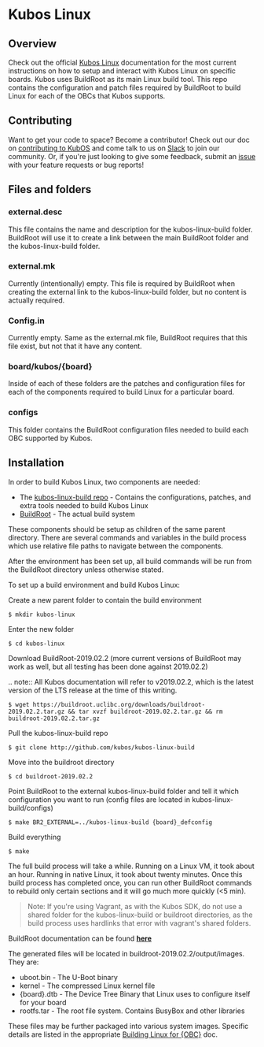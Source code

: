 # Kubos Linux

## Overview

Check out the official [Kubos Linux](https://docs.kubos.com/latest/os-docs/linux-docs/index.html) documentation for the most current instructions on how to setup and interact with Kubos Linux on specific boards. 
Kubos uses BuildRoot as its main Linux build tool.  This repo contains the configuration and patch files required by BuildRoot to build Linux for each of the OBCs that Kubos supports.

## Contributing

Want to get your code to space? Become a contributor! Check out our doc on [contributing to KubOS](https://docs.kubos.com/latest/contributing/contribution-process.html) 
and come talk to us on [Slack](https://slack.kubos.co/) to join our community. 
Or, if you're just looking to give some feedback, 
submit an [issue](https://github.com/kubos/kubos-linux-build/issues) with your feature requests or bug reports! 

## Files and folders

### external.desc

This file contains the name and description for the kubos-linux-build folder.  BuildRoot will use it to create a link between the 
main BuildRoot folder and the kubos-linux-build folder.

### external.mk

Currently (intentionally) empty.  This file is required by BuildRoot when creating the external link to the kubos-linux-build folder,
but no content is actually required.

### Config.in

Currently empty.  Same as the external.mk file, BuildRoot requires that this file exist, but not that it have any content.

### board/kubos/{board}

Inside of each of these folders are the patches and configuration files for each of the components required to build Linux for
a particular board.

### configs

This folder contains the BuildRoot configuration files needed to build each OBC supported by Kubos.

## Installation

In order to build Kubos Linux, two components are needed:

- The [kubos-linux-build repo](https://github.com/kubos/kubos-linux-build) - Contains the configurations, patches, and extra tools needed to build Kubos Linux
- [BuildRoot](https://buildroot.org/) - The actual build system

These components should be setup as children of the same parent directory. 
There are several commands and variables in the build process which use relative file paths to navigate between the components.

After the environment has been set up, all build commands will be run from the BuildRoot directory unless otherwise stated.

To set up a build environment and build Kubos Linux:

Create a new parent folder to contain the build environment

    $ mkdir kubos-linux

Enter the new folder

    $ cd kubos-linux
  
Download BuildRoot-2019.02.2 (more current versions of BuildRoot may work as well,
but all testing has been done against 2019.02.2)

.. note:: All Kubos documentation will refer to v2019.02.2, which is the latest version of the LTS release at the time of this writing.

    $ wget https://buildroot.uclibc.org/downloads/buildroot-2019.02.2.tar.gz && tar xvzf buildroot-2019.02.2.tar.gz && rm buildroot-2019.02.2.tar.gz
  
Pull the kubos-linux-build repo

    $ git clone http://github.com/kubos/kubos-linux-build
  
Move into the buildroot directory

    $ cd buildroot-2019.02.2
  
Point BuildRoot to the external kubos-linux-build folder and tell it which configuration you want to run (config files are located in
kubos-linux-build/configs)

    $ make BR2_EXTERNAL=../kubos-linux-build {board}_defconfig
  
Build everything

    $ make
  
The full build process will take a while.  Running on a Linux VM, it took about an hour.  Running in native Linux, it took about
twenty minutes.  Once this build process has completed once, you can run other BuildRoot commands to rebuild only certain sections
and it will go much more quickly (<5 min).

> Note: If you're using Vagrant, as with the Kubos SDK, do not use a shared folder for the kubos-linux-build or buildroot directories, as the build process uses hardlinks that error with vagrant's shared folders.  

BuildRoot documentation can be found [**here**](https://buildroot.org/docs.html)

The generated files will be located in buildroot-2019.02.2/output/images.  They are:

- uboot.bin   - The U-Boot binary
- kernel      - The compressed Linux kernel file
- {board}.dtb - The Device Tree Binary that Linux uses to configure itself for your board
- rootfs.tar  - The root file system.  Contains BusyBox and other libraries

These files may be further packaged into various system images.
Specific details are listed in the appropriate [Building Linux for {OBC}](https://docs.kubos.com/latest/deep-dive/index.html#kubos-linux)
doc.

